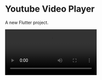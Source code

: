 # Youtube Video Player 

A new Flutter project.

<video controls src="example/1.mp4" title="Example"></video>
